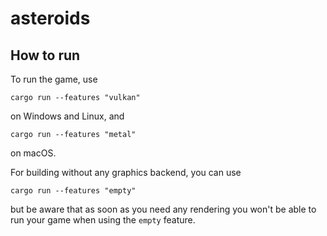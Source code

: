 # asteroids

## How to run

To run the game, use

```
cargo run --features "vulkan"
```

on Windows and Linux, and

```
cargo run --features "metal"
```

on macOS.

For building without any graphics backend, you can use

```
cargo run --features "empty"
```

but be aware that as soon as you need any rendering you won't be able to run your game when using
the `empty` feature.

